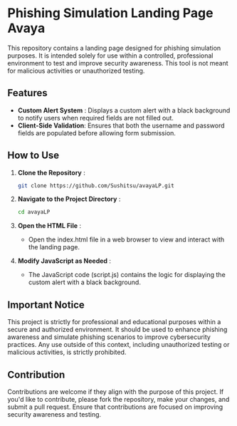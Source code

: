 # Phishing Simulation Landing Page Avaya

This repository contains a landing page designed for phishing simulation purposes. It is intended solely for use within a controlled, professional environment to test and improve security awareness. This tool is not meant for malicious activities or unauthorized testing.

## Features

- **Custom Alert System** : Displays a custom alert with a black background to notify users when required fields are not filled out.
- **Client-Side Validation**: Ensures that both the username and password fields are populated before allowing form submission.

## How to Use

1. **Clone the Repository** :
   ```bash
   git clone https://github.com/Sushitsu/avayaLP.git
   ```
2. **Navigate to the Project Directory** :
   ```bash
   cd avayaLP
   ```
3. **Open the HTML File** :
   - Open the index.html file in a web browser to view and interact with the landing page.
     
4. **Modify JavaScript as Needed** :
   - The JavaScript code (script.js) contains the logic for displaying the custom alert with a black background.

## Important Notice
This project is strictly for professional and educational purposes within a secure and authorized environment. It should be used to enhance phishing awareness and simulate phishing scenarios to improve cybersecurity practices. Any use outside of this context, including unauthorized testing or malicious activities, is strictly prohibited.

## Contribution
Contributions are welcome if they align with the purpose of this project. If you'd like to contribute, please fork the repository, make your changes, and submit a pull request. Ensure that contributions are focused on improving security awareness and testing.
